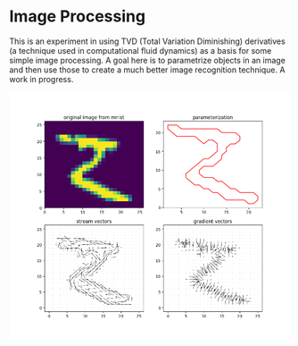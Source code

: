 # Image Processing

This is an experiment in using TVD (Total Variation Diminishing) derivatives (a technique used in computational fluid dynamics) as a basis for some simple image processing.  A goal here is to parametrize objects in an image and then use those to create a much better image recognition technique.  A work in progress.

![](Parameterization.png)
